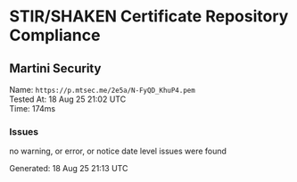 # STIR/SHAKEN Certificate Repository Compliance

## Martini Security

Name: `https://p.mtsec.me/2e5a/N-FyQD_KhuP4.pem`\
Tested At: 18 Aug 25 21:02 UTC\
Time: 174ms

### Issues

no warning, or error, or notice date level issues were found

Generated: 18 Aug 25 21:13 UTC